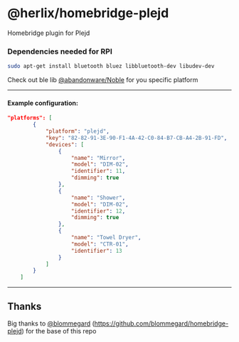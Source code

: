 # @herlix/homebridge-plejd
Homebridge plugin for Plejd

### Dependencies needed for RPI

```bash
sudo apt-get install bluetooth bluez libbluetooth-dev libudev-dev
```

Check out ble lib [@abandonware/Noble](https://www.npmjs.com/package/@abandonware/noble#start-scanning) for you specific platform

----
#### Example configuration:
```json
"platforms": [
        {
            "platform": "plejd",
            "key": "82-82-91-3E-90-F1-4A-42-C0-84-B7-CB-A4-2B-91-FD",
            "devices": [
                {
                    "name": "Mirror",
                    "model": "DIM-02",
                    "identifier": 11,
                    "dimming": true
                },
                {
                    "name": "Shower",
                    "model": "DIM-02",
                    "identifier": 12,
                    "dimming": true
                },
                {
                    "name": "Towel Dryer",
                    "model": "CTR-01",
                    "identifier": 13
                }
            ]
        }
    ]
```
----
## Thanks

Big thanks to [@blommegard](https://github.com/blommegard) (https://github.com/blommegard/homebridge-plejd) for the base of this repo
